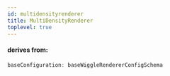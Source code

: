 ```yaml
---
id: multidensityrenderer
title: MultiDensityRenderer
toplevel: true
---
```


#### derives from:

```js
baseConfiguration: baseWiggleRendererConfigSchema
```

